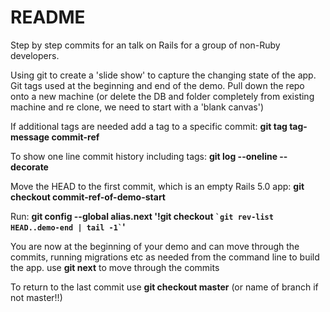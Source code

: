 # README

Step by step commits for an talk on Rails for a group of non-Ruby developers. 

Using git to create a 'slide show' to capture the changing state of the app.
Git tags used at the beginning and end of the demo. 
Pull down the repo onto a new machine (or delete the DB and folder completely from existing machine
and re clone, we need to start with a 'blank canvas')

If additional tags are needed add a tag to a specific commit:
**git tag tag-message commit-ref**

To show one line commit history including tags:
**git log --oneline --decorate**

Move the HEAD to the first commit, which is an empty Rails 5.0 app:
**git checkout commit-ref-of-demo-start**

Run:
**git config --global alias.next '!git checkout `` `git rev-list HEAD..demo-end | tail -1` ``'**

You are now at the beginning of your demo and can move through the commits, running
migrations etc as needed from the command line to build the app.
use **git next** to move through the commits

To return to the last commit use
**git checkout master**    (or name of branch if not master!!)

